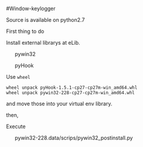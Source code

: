 #Window-keylogger

Source is available on python2.7

First thing to do

Install external librarys at eLib.
<ul>pywin32</ul>
<ul>pyHook</ul>

Use `wheel`
```shell
wheel unpack pyHook-1.5.1-cp27-cp27m-win_amd64.whl
wheel unpack pywin32-228-cp27-cp27m-win_amd64.whl
```
and move those into your virtual env library.

then,

Execute
<ul>pywin32-228.data/scrips/pywin32_postinstall.py</ul>